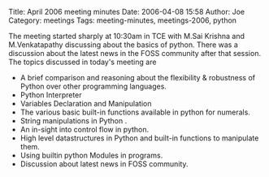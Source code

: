 Title: April 2006 meeting minutes
Date: 2006-04-08 15:58
Author: Joe
Category: meetings
Tags: meeting-minutes, meetings-2006, python


The meeting started sharply at 10:30am in TCE with M.Sai Krishna and M.Venkatapathy discussing about the basics of python. There was a discussion about the latest news in the FOSS community after that session. The topics discussed in today's meeting are

* A brief comparison and reasoning about the flexibility & robustness of Python over other programming languages.
* Python Interpreter
* Variables Declaration and Manipulation
* The various basic built-in functions available in python for numerals.
* String manipulations in Python .
* An in-sight into control flow in python.
* High level datastructures in Python and built-in functions to manipulate them.
* Using builtin python Modules in programs.
* Discussion about latest news in FOSS community.

